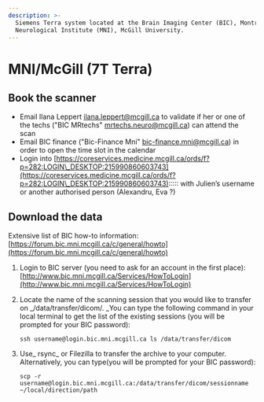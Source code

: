 ```yaml
---
description: >-
  Siemens Terra system located at the Brain Imaging Center (BIC), Montreal
  Neurological Institute (MNI), McGill University.
---
```


# MNI/McGill (7T Terra)

## Book the scanner

* Email Ilana Leppert [ilana.leppert@mcgill.ca](mailto:ilana.leppert@mcgill.ca) to validate if her or one of the techs ("BIC MRtechs" [mrtechs.neuro@mcgill.ca](mailto:mrtechs.neuro@mcgill.ca)) can attend the scan&#x20;
* Email BIC finance ("Bic-Finance Mni" [bic-finance.mni@mcgill.ca](mailto:bic-finance.mni@mcgill.ca)) in order to open the time slot in the calendar&#x20;
* Login into [https://coreservices.medicine.mcgill.ca/ords/f?p=282:LOGIN\_DESKTOP:215990860603743](https://coreservices.medicine.mcgill.ca/ords/f?p=282:LOGIN\_DESKTOP:215990860603743)::::: with  Julien’s username or another authorised person (Alexandru, Eva ?)

## Download the data

Extensive list of BIC how-to information: [https://forum.bic.mni.mcgill.ca/c/general/howto](https://forum.bic.mni.mcgill.ca/c/general/howto)

1. Login to BIC server (you need to ask for an account in the first place): [http://www.bic.mni.mcgill.ca/Services/HowToLogin](http://www.bic.mni.mcgill.ca/Services/HowToLogin)
2.  Locate the name of the scanning session that you would like to transfer on _/data/transfer/dicom/. _You can type the following command in your local terminal to get the list of the existing sessions (you will be prompted for your BIC password):&#x20;

    `ssh username@login.bic.mni.mcgill.ca ls /data/transfer/dicom `
3.  Use_ rsync_ or Filezilla to transfer the archive to your computer. Alternatively, you can type(you will be prompted for your BIC password):

    `scp -r username@login.bic.mni.mcgill.ca:/data/transfer/dicom/sessionname ~/local/direction/path`

